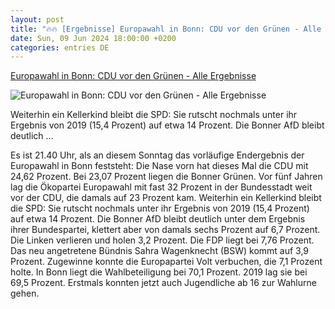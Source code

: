 ```yaml
---
layout: post
title: "🔥🔥 [Ergebnisse] Europawahl in Bonn: CDU vor den Grünen - Alle Ergebnisse"
date: Sun, 09 Jun 2024 18:00:00 +0200
categories: entries DE
---
```

[Europawahl in Bonn: CDU vor den Grünen - Alle Ergebnisse](https://ga.de/bonn/stadt-bonn/europawahl-in-bonn-cdu-vor-den-gruenen-alle-ergebnisse_aid-114196971)

![Europawahl in Bonn: CDU vor den Grünen - Alle Ergebnisse](https://ga.de/imgs/93/2/0/3/9/9/5/8/9/3/tok_b745a074dc805c3122530818d830e4d8/w1200_h630_x1796_y1197_ga_So_hat_Bonn_bei_der_Europawahl_abgestimmt-8633-0c47357602476fca.jpg)

Weiterhin ein Kellerkind bleibt die SPD: Sie rutscht nochmals unter ihr Ergebnis von 2019 (15,4 Prozent) auf etwa 14 Prozent. Die Bonner AfD bleibt deutlich ...

Es ist 21.40 Uhr, als an diesem Sonntag das vorläufige Endergebnis der Europawahl in Bonn feststeht: Die Nase vorn hat dieses Mal die CDU mit 24,62 Prozent. Bei 23,07 Prozent liegen die Bonner Grünen. Vor fünf Jahren lag die Ökopartei Europawahl mit fast 32 Prozent in der Bundesstadt weit vor der CDU, die damals auf 23 Prozent kam. Weiterhin ein Kellerkind bleibt die SPD: Sie rutscht nochmals unter ihr Ergebnis von 2019 (15,4 Prozent) auf etwa 14 Prozent. Die Bonner AfD bleibt deutlich unter dem Ergebnis ihrer Bundespartei, klettert aber von damals sechs Prozent auf 6,7 Prozent. Die Linken verlieren und holen 3,2 Prozent. Die FDP liegt bei 7,76 Prozent. Das neu angetretene Bündnis Sahra Wagenknecht (BSW) kommt auf 3,9 Prozent. Zugewinne konnte die Europapartei Volt verbuchen, die 7,1 Prozent holte. In Bonn liegt die Wahlbeteiligung bei 70,1 Prozent. 2019 lag sie bei 69,5 Prozent. Erstmals konnten jetzt auch Jugendliche ab 16 zur Wahlurne gehen.

